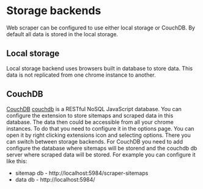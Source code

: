 # Storage backends

Web scraper can be configured to use either local storage or CouchDB. By
default all data is stored in the local storage.

## Local storage

Local storage backend uses browsers built in database to store data. This data
is not replicated from one chrome instance to another.

## CouchDB

[CouchDB] [couchdb] is a RESTful NoSQL JavaScript database. You can configure
the extension to store sitemaps and scraped data in this database. The data
then could be accessible from all your chrome instances. To do that
you need to configure it in the options page. You can open it by right clicking
extensions icon and selecting options. There you can switch between storage
backends. For CouchDB you need to add configure the database where sitemaps
will be storend and the couchdb db server where scraped data will be stored.
For example you can configure it like this:

 * sitemap db - http://localhost:5984/scraper-sitemaps
 * data db - http://localhost:5984/

 [couchdb]: http://couchdb.apache.org/
